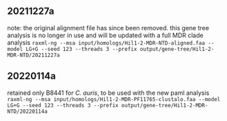 ## 20211227a
note: the original alignment file has since been removed. this gene tree analysis is no longer in use and will be updated with a full MDR clade analysis
`raxml-ng --msa input/homologs/Hil1-2-MDR-NTD-aligned.faa --model LG+G --seed 123 --threads 3 --prefix output/gene-tree/Hil1-2-MDR-NTD/20211227a`
## 20220114a
retained only B8441 for _C. auris_, to be used with the new paml analysis
`raxml-ng --msa input/homologs/Hil1-2-MDR-PF11765-clustalo.faa --model LG+G --seed 123 --threads 3 --prefix output/gene-tree/Hil1-2-MDR-NTD/20220114a`
